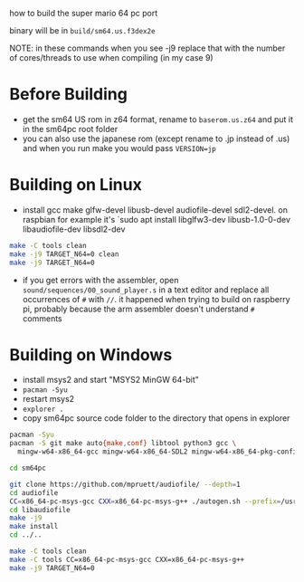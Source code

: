 how to build the super mario 64 pc port

binary will be in `build/sm64.us.f3dex2e`

NOTE: in these commands when you see -j9 replace that with the number of
cores/threads to use when compiling (in my case 9)

# Before Building

* get the sm64 US rom in z64 format, rename to `baserom.us.z64` and put it
  in the sm64pc root folder
* you can also use the japanese rom (except rename to .jp instead of .us)
  and when you run make you would pass `VERSION=jp`

# Building on Linux

* install gcc make glfw-devel libusb-devel audiofile-devel sdl2-devel. on raspbian
  for example it's `sudo apt install libglfw3-dev libusb-1.0-0-dev libaudiofile-dev libsdl2-dev

```sh
make -C tools clean
make -j9 TARGET_N64=0 clean
make -j9 TARGET_N64=0
```

* if you get errors with the assembler, open
  `sound/sequences/00_sound_player.s` in a text editor and
  replace all occurrences of `#` with `//`. it happened when trying to
  build on raspberry pi, probably because the arm assembler doesn't
  understand `#` comments

# Building on Windows

* install msys2 and start "MSYS2 MinGW 64-bit"
* `pacman -Syu`
* restart msys2
* `explorer .`
* copy sm64pc source code folder to the directory that opens in explorer

```sh
pacman -Syu
pacman -S git make auto{make,conf} libtool python3 gcc \
  mingw-w64-x86_64-gcc mingw-w64-x86_64-SDL2 mingw-w64-x86_64-pkg-config

cd sm64pc

git clone https://github.com/mpruett/audiofile/ --depth=1
cd audiofile
CC=x86_64-pc-msys-gcc CXX=x86_64-pc-msys-g++ ./autogen.sh --prefix=/usr/
cd libaudiofile
make -j9
make install
cd ../..

make -C tools clean
make -C tools CC=x86_64-pc-msys-gcc CXX=x86_64-pc-msys-g++
make -j9 TARGET_N64=0
```
